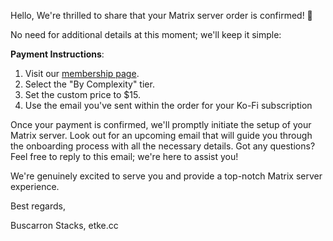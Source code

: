 Hello,
We're thrilled to share that your Matrix server order is confirmed! 🎉

No need for additional details at this moment; we'll keep it simple:

**Payment Instructions**:

1. Visit our [membership page](https://etke.cc/membership).
2. Select the "By Complexity" tier.
3. Set the custom price to $15.
4. Use the email you've sent within the order for your Ko-Fi subscription

Once your payment is confirmed, we'll promptly initiate the setup of your Matrix server. Look out for an upcoming email that will guide you through the onboarding process with all the necessary details.
Got any questions? Feel free to reply to this email; we're here to assist you!

We're genuinely excited to serve you and provide a top-notch Matrix server experience.

Best regards,

Buscarron Stacks,
etke.cc